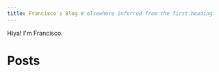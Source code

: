 ```yaml
---
title: Francisco's Blog # elsewhere inferred from the first heading
---
```


Hiya! I'm Francisco.

# Posts

